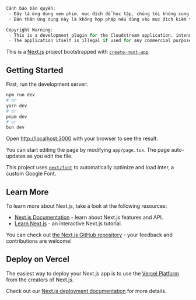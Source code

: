 ```js
Cảnh báo bản quyền:
 - Đây là ứng dụng xem phim, mục đích để học tập, chúng tôi không cung cấp ra ngoài và cũng không hỗ trợ bất kì điều gì.
 - Bản thân ứng dụng này là không hợp pháp nếu dùng vào mục đích kiếm tiền nào, và tôi public ra đây mục tiêu là để học tập, vui lòng không sử dụng vào mục đích kiếm tiền.

Copyright Warning:
 - This is a development plugin for the Cloudstream application, intended for learning purposes and internal movie viewing. We do not distribute this Extension externally, nor do we provide any support.
 - The application itself is illegal if used for any commercial purposes. My aim in making this public is for learning purposes only, so please do not use it for making money.
```

This is a [Next.js](https://nextjs.org/) project bootstrapped with [`create-next-app`](https://github.com/vercel/next.js/tree/canary/packages/create-next-app).

## Getting Started

First, run the development server:

```bash
npm run dev
# or
yarn dev
# or
pnpm dev
# or
bun dev
```

Open [http://localhost:3000](http://localhost:3000) with your browser to see the result.

You can start editing the page by modifying `app/page.tsx`. The page auto-updates as you edit the file.

This project uses [`next/font`](https://nextjs.org/docs/basic-features/font-optimization) to automatically optimize and load Inter, a custom Google Font.

## Learn More

To learn more about Next.js, take a look at the following resources:

- [Next.js Documentation](https://nextjs.org/docs) - learn about Next.js features and API.
- [Learn Next.js](https://nextjs.org/learn) - an interactive Next.js tutorial.

You can check out [the Next.js GitHub repository](https://github.com/vercel/next.js/) - your feedback and contributions are welcome!

## Deploy on Vercel

The easiest way to deploy your Next.js app is to use the [Vercel Platform](https://vercel.com/new?utm_medium=default-template&filter=next.js&utm_source=create-next-app&utm_campaign=create-next-app-readme) from the creators of Next.js.

Check out our [Next.js deployment documentation](https://nextjs.org/docs/deployment) for more details.
